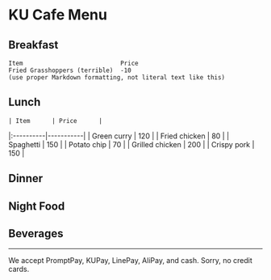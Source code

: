 # KU Cafe Menu


## Breakfast

    Item                           Price
    Fried Grasshoppers (terrible)  -10
    (use proper Markdown formatting, not literal text like this)

## Lunch 
    | Item      | Price      |
|:----------|-----------|
| Green curry | 120 |
| Fried chicken | 80 |
| Spaghetti | 150 |
| Potato chip | 70 |
| Grilled chicken | 200 |
| Crispy pork | 150 |
## Dinner


## Night Food


## Beverages



---

We accept PromptPay, KUPay, LinePay, AliPay, and cash. Sorry, no credit cards.
